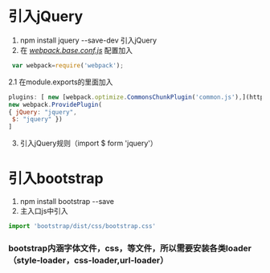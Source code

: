 # 引入jQuery   
1. npm install jquery --save-dev 引入jQuery 
2. 在 *[webpack.base.conf.js](http://webpack.base.conf.js/)* 配置加入
```js
 var webpack=require('webpack');
```
2.1 在module.exports的里面加入
```js
plugins: [ new [webpack.optimize.CommonsChunkPlugin('common.js'),](http://webpack.optimize.commonschunkplugin%28%27common.js%27%29%2C/) 
new webpack.ProvidePlugin(
{ jQuery: "jquery",
 $: "jquery" })
]
```
3. 引入jQuery规则（import $ form 'jquery'）

# 引入bootstrap
1. npm install bootstrap --save
2. 主入口js中引入 
```js
import 'bootstrap/dist/css/bootstrap.css'
```
### bootstrap内涵字体文件，css，等文件，所以需要安装各类loader（style-loader，css-loader,url-loader）